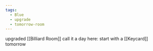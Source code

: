 ```yaml
---
tags:
  - Blue
  - upgrade
  - tomorrow-room
---
```

upgraded [[Billiard Room]]
call it a day here: start with a [[Keycard]] tomorrow